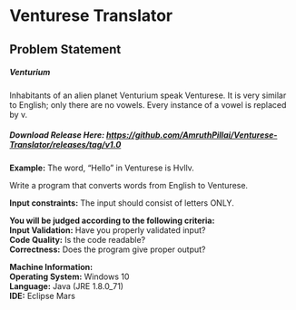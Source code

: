 # Venturese Translator

## Problem Statement
  
##### Venturium
Inhabitants of an alien planet Venturium speak Venturese. It is very similar to English; only there are no vowels. Every instance of a vowel is replaced by v.  

##### Download Release Here: https://github.com/AmruthPillai/Venturese-Translator/releases/tag/v1.0
  
__Example:__ The word, “Hello” in Venturese is Hvllv.  
  
Write a program that converts words from English to Venturese.  
  
__Input constraints:__
The input should consist of letters ONLY.
  
__You will be judged according to the following criteria:__  
__Input Validation:__ Have you properly validated input?  
__Code Quality:__ Is the code readable?  
__Correctness:__ Does the program give proper output?  
  
__Machine Information:__  
__Operating System:__ Windows 10  
__Language:__ Java (JRE 1.8.0_71)  
__IDE:__ Eclipse Mars  
